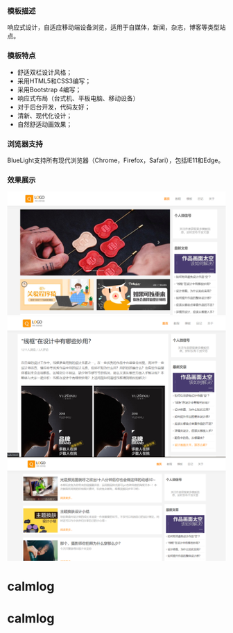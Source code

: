 
### 模板描述
响应式设计，自适应移动端设备浏览，适用于自媒体，新闻，杂志，博客等类型站点。


### 模板特点

* 舒适双栏设计风格；
* 采用HTML5和CSS3编写；
* 采用Bootstrap 4编写；
* 响应式布局（台式机、平板电脑、移动设备）
* 对于后台开发，代码友好；
* 清新、现代化设计；
* 自然舒适动画效果；


### 浏览器支持

BlueLight支持所有现代浏览器（Chrome，Firefox，Safari），包括IE11和Edge。


### 效果展示

![](./screenshots/index.png)
![](./screenshots/details.png)
![](./screenshots/calmlog-list.png)
# calmlog
# calmlog

